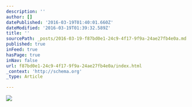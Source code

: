```yaml
---
description: ''
author: []
datePublished: '2016-03-19T01:40:01.660Z'
dateModified: '2016-03-19T01:39:32.589Z'
title: ''
sourcePath: _posts/2016-03-19-f87bd0e1-24c9-4f17-9f9a-24ae27fb4e0a.md
published: true
inFeed: true
hasPage: true
inNav: false
url: f87bd0e1-24c9-4f17-9f9a-24ae27fb4e0a/index.html
_context: 'http://schema.org'
_type: Article

---
```

![](https://the-grid-user-content.s3-us-west-2.amazonaws.com/5ccf2975-a0e6-4ec0-ba4e-306413dfd476.png)